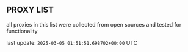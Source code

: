 ## PROXY LIST

all proxies in this list were collected from open sources and tested for functionality

last update: `2025-03-05 01:51:51.698702+00:00` UTC